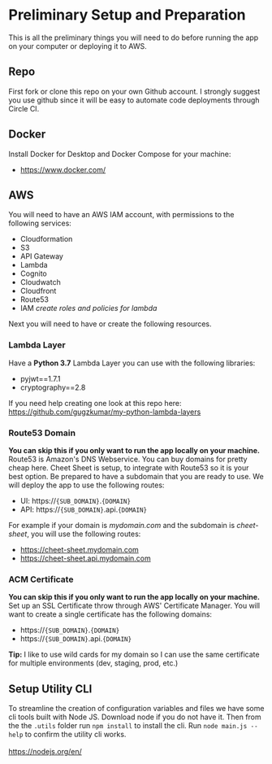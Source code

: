# Preliminary Setup and Preparation

This is all the preliminary things you will need to do before running the app on your computer or deploying it to AWS.

## Repo
First fork or clone this repo on your own Github account. I strongly suggest you use github since it will be easy to automate code deployments through Circle CI.

## Docker
Install Docker for Desktop and Docker Compose for your machine:
- https://www.docker.com/

## AWS
You will need to have an AWS IAM account, with permissions to the following services:

- Cloudformation
- S3
- API Gateway
- Lambda
- Cognito
- Cloudwatch
- Cloudfront
- Route53
- IAM *create roles and policies for lambda*

Next you will need to have or create the following resources.

### Lambda Layer
Have a **Python 3.7** Lambda Layer you can use with the following libraries:

- pyjwt==1.7.1
- cryptography==2.8

If you need help creating one look at this repo here:<br/>
https://github.com/gugzkumar/my-python-lambda-layers


### Route53 Domain
**You can skip this if you only want to run the app locally on your machine.**<br/>
Route53 is Amazon's DNS Webservice. You can buy domains for pretty cheap here. Cheet Sheet is setup, to integrate with Route53 so it is your best option. Be prepared to have a subdomain that you are ready to use. We will deploy the app to use the following routes:

- UI: https://`{SUB_DOMAIN}`.`{DOMAIN}`
- API: https://`{SUB_DOMAIN}`.api.`{DOMAIN}`

For example if your domain is *mydomain.com* and the subdomain is *cheet-sheet*, you will use the following routes:

- https://cheet-sheet.mydomain.com
- https://cheet-sheet.api.mydomain.com

### ACM Certificate
**You can skip this if you only want to run the app locally on your machine.**<br/>
Set up an SSL Certificate throw through AWS' Certificate Manager. You will want to create a single certificate has the following domains:

- https://`{SUB_DOMAIN}`.`{DOMAIN}`
- https://`{SUB_DOMAIN}`.api.`{DOMAIN}`

**Tip:** I like to use wild cards for my domain so I can use the same certificate for multiple environments (dev, staging, prod, etc.)


## Setup Utility CLI
To streamline the creation of configuration variables and files we have some cli tools built with Node JS. Download node if you do not have it. Then from the the `.utils` folder run `npm install` to install the cli. Run `node main.js --help` to confirm the utility cli works.
<br/><br/>
https://nodejs.org/en/

